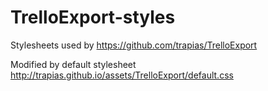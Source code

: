 # TrelloExport-styles

Stylesheets used by https://github.com/trapias/TrelloExport

Modified by default stylesheet http://trapias.github.io/assets/TrelloExport/default.css
